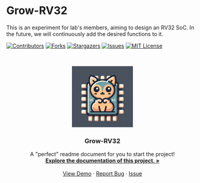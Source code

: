 # Grow-RV32
This is an experiment for  lab's members, aiming to design an RV32 SoC. In the future, we will continuously add the desired functions to it.


<!-- PROJECT SHIELDS -->

[![Contributors][contributors-shield]][contributors-url]
[![Forks][forks-shield]][forks-url]
[![Stargazers][stars-shield]][stars-url]
[![Issues][issues-shield]][issues-url]
[![MIT License][license-shield]][license-url]



<!-- PROJECT LOGO -->
<br />

<p align="center">
  <a href="https://github.com/JacoboJin/Grow-RV32/">
    <img src="ReadMe-deps/logo.png" alt="Logo" width="160" height="160">
  </a>

  <h3 align="center">Grow-RV32</h3>
  <p align="center">
    A "perfect" readme document for you to start the project!
    <br />
    <a href="https://github.com/JacoboJin/Grow-RV32"><strong>Explore the documentation of this project. »</strong></a>
    <br />
    <br />
    <a href="https://github.com/JacoboJin/Grow-RV32">View Demo</a>
    ·
    <a href="https://github.com/JacoboJin/Grow-RV32/issues">Report Bug</a>
    ·
    <a href="https://github.com/JacoboJin/Grow-RV32/issues">Issue</a>
  </p>

</p>




<!-- links -->
[your-project-path]: JacoboJin/Grow-RV32
[contributors-shield]: https://img.shields.io/github/contributors/JacoboJin/Grow-RV32.svg?style=flat-square
[contributors-url]: https://github.com/JacoboJin/Grow-RV32/graphs/contributors
[forks-shield]: https://img.shields.io/github/forks/JacoboJin/Grow-RV32.svg?style=flat-square
[forks-url]: https://github.com/JacoboJin/Grow-RV32/network/members
[stars-shield]: https://img.shields.io/github/stars/JacoboJin/Grow-RV32.svg?style=flat-square
[stars-url]: https://github.com/JacoboJin/Grow-RV32/stargazers
[issues-shield]: https://img.shields.io/github/issues/JacoboJin/Grow-RV32.svg?style=flat-square
[issues-url]: https://img.shields.io/github/issues/JacoboJin/Grow-RV32.svg
[license-shield]: https://img.shields.io/github/license/JacoboJin/Grow-RV32.svg?style=flat-square
[license-url]: https://github.com/JacoboJin/Grow-RV32/blob/main/LICENSE
  